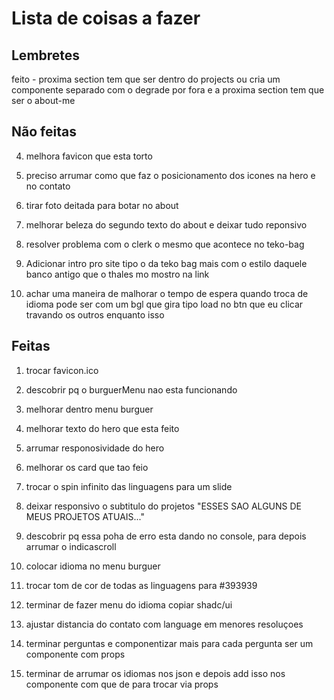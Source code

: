 # Lista de coisas a fazer

## Lembretes

feito - proxima section tem que ser dentro do projects ou cria um componente separado com o degrade por fora e a proxima section tem que ser o about-me

## Não feitas

4. melhora favicon que esta torto

5. preciso arrumar como que faz o posicionamento dos icones na hero e no contato

6. tirar foto deitada para botar no about

7. melhorar beleza do segundo texto do about e deixar tudo reponsivo

8. resolver problema com o clerk o mesmo que acontece no teko-bag

9. Adicionar intro pro site tipo o da teko bag mais com o estilo daquele banco antigo que o thales mo mostro na link

10. achar uma maneira de malhorar o tempo de espera quando troca de idioma pode ser com um bgl que gira tipo load no btn que eu clicar travando os outros enquanto isso

## Feitas

1. trocar favicon.ico

2. descobrir pq o burguerMenu nao esta funcionando
3. melhorar dentro menu burguer

4. melhorar texto do hero que esta feito

5. arrumar responosividade do hero

6. melhorar os card que tao feio

7. trocar o spin infinito das linguagens para um slide

8. deixar responsivo o subtitulo do projetos "ESSES SAO ALGUNS DE MEUS PROJETOS ATUAIS..."

9. descobrir pq essa poha de erro esta dando no console, para depois arrumar o indicascroll

10. colocar idioma no menu burguer

11. trocar tom de cor de todas as linguagens para #393939

12. terminar de fazer menu do idioma copiar shadc/ui

13. ajustar distancia do contato com language em menores resoluçoes

14. terminar perguntas e componentizar mais para cada pergunta ser um componente com props

15. terminar de arrumar os idiomas nos json e depois add isso nos componente com que de para trocar via props
